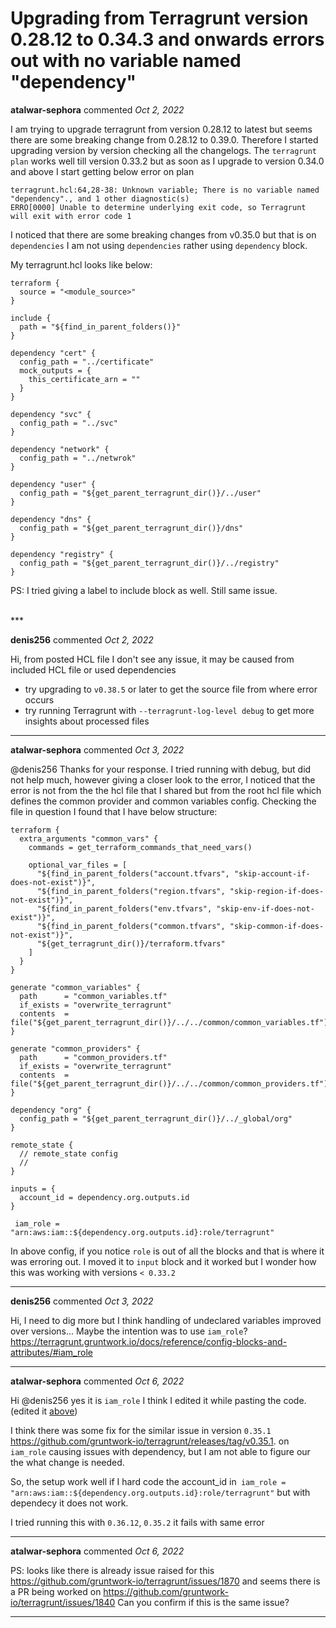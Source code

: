 # Upgrading from Terragrunt version 0.28.12 to 0.34.3 and onwards errors out with no variable named "dependency"

**atalwar-sephora** commented *Oct 2, 2022*

I am trying to upgrade terragrunt from version 0.28.12 to latest but seems there are some breaking change from 0.28.12 to 0.39.0. Therefore I started upgrading version by version checking all the changelogs. 
The `terragrunt plan` works well till version 0.33.2 but as soon as I upgrade to version 0.34.0 and above I start getting below error on plan
```
terragrunt.hcl:64,28-38: Unknown variable; There is no variable named "dependency"., and 1 other diagnostic(s) 
ERRO[0000] Unable to determine underlying exit code, so Terragrunt will exit with error code 1 
```
I noticed that there are some breaking changes from v0.35.0 but that is on `dependencies` I am not using `dependencies` rather using `dependency` block. 

My terragrunt.hcl looks like below:

```
terraform {
  source = "<module_source>"
}

include {
  path = "${find_in_parent_folders()}"
}

dependency "cert" {
  config_path = "../certificate"
  mock_outputs = {
    this_certificate_arn = ""
  }
}

dependency "svc" {
  config_path = "../svc"
}

dependency "network" {
  config_path = "../netwrok"
}

dependency "user" {
  config_path = "${get_parent_terragrunt_dir()}/../user"
}

dependency "dns" {
  config_path = "${get_parent_terragrunt_dir()}/dns"
}

dependency "registry" {
  config_path = "${get_parent_terragrunt_dir()}/../registry"
}
```
PS: I tried giving a label to include block as well. Still same issue.

<br />
***


**denis256** commented *Oct 2, 2022*

Hi,
from posted HCL file I don't see any issue, it may be caused from included HCL file or used dependencies
* try upgrading to `v0.38.5` or later to get the source file from where error occurs
* try running Terragrunt with `--terragrunt-log-level debug` to get more insights about processed files
***

**atalwar-sephora** commented *Oct 3, 2022*

@denis256 
Thanks for your response. 
I tried running with debug, but did not help much, however giving a closer look to the error, I noticed that the error is not from the the hcl file that I shared but from the root hcl file which defines the common provider and common variables config.
Checking the file in question I found that I have below structure:

```
terraform {
  extra_arguments "common_vars" {
    commands = get_terraform_commands_that_need_vars()

    optional_var_files = [
      "${find_in_parent_folders("account.tfvars", "skip-account-if-does-not-exist")}",
      "${find_in_parent_folders("region.tfvars", "skip-region-if-does-not-exist")}",
      "${find_in_parent_folders("env.tfvars", "skip-env-if-does-not-exist")}",
      "${find_in_parent_folders("common.tfvars", "skip-common-if-does-not-exist")}",
      "${get_terragrunt_dir()}/terraform.tfvars"
    ]
  }
}

generate "common_variables" {
  path      = "common_variables.tf"
  if_exists = "overwrite_terragrunt"
  contents  = file("${get_parent_terragrunt_dir()}/../../common/common_variables.tf")
}

generate "common_providers" {
  path      = "common_providers.tf"
  if_exists = "overwrite_terragrunt"
  contents  = file("${get_parent_terragrunt_dir()}/../../common/common_providers.tf")
}

dependency "org" {
  config_path = "${get_parent_terragrunt_dir()}/../_global/org"
}

remote_state {
  // remote_state config
  //
}

inputs = {
  account_id = dependency.org.outputs.id
}

 iam_role = "arn:aws:iam::${dependency.org.outputs.id}:role/terragrunt"

```

In above config, if you notice `role` is out of all the blocks and that is where it was erroring out. I moved it to `input` block and it worked but I wonder how this was working with versions `< 0.33.2`
***

**denis256** commented *Oct 3, 2022*

Hi,
I need to dig more but I think handling of undeclared variables improved over versions...
Maybe the intention was to use `iam_role`? https://terragrunt.gruntwork.io/docs/reference/config-blocks-and-attributes/#iam_role
***

**atalwar-sephora** commented *Oct 6, 2022*

Hi @denis256 
yes it is `iam_role` I think I edited it while pasting the code. (edited it [above](https://github.com/gruntwork-io/terragrunt/issues/2298#issuecomment-1265619247))

I think there was some fix for the similar issue in version `0.35.1` https://github.com/gruntwork-io/terragrunt/releases/tag/v0.35.1. on `iam_role` causing issues with dependency, but I am not able to figure our the what change is needed.

So, the setup work well if I hard code the account_id in` iam_role = "arn:aws:iam::${dependency.org.outputs.id}:role/terragrunt"` but with dependecy it does not work. 

I tried running this with `0.36.12`, `0.35.2` it fails with same error

***

**atalwar-sephora** commented *Oct 6, 2022*

PS: looks like there is already issue raised for this https://github.com/gruntwork-io/terragrunt/issues/1870 and seems there is a PR being worked on https://github.com/gruntwork-io/terragrunt/issues/1840 Can you confirm if this is the same issue?

***

